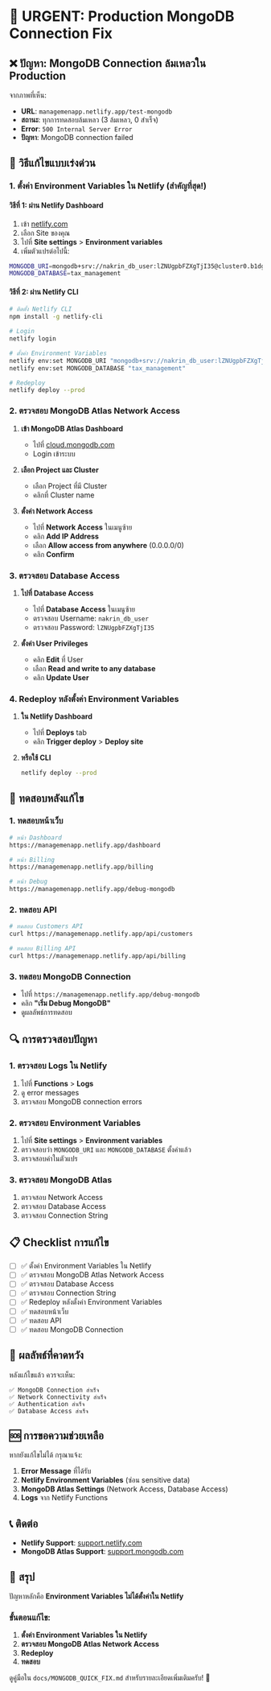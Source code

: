 # 🚨 URGENT: Production MongoDB Connection Fix

## ❌ ปัญหา: MongoDB Connection ล้มเหลวใน Production

จากภาพที่เห็น:
- **URL**: `managemenapp.netlify.app/test-mongodb`
- **สถานะ**: ทุกการทดสอบล้มเหลว (3 ล้มเหลว, 0 สำเร็จ)
- **Error**: `500 Internal Server Error`
- **ปัญหา**: MongoDB connection failed

## 🔧 วิธีแก้ไขแบบเร่งด่วน

### 1. ตั้งค่า Environment Variables ใน Netlify (สำคัญที่สุด!)

#### วิธีที่ 1: ผ่าน Netlify Dashboard
1. เข้า [netlify.com](https://netlify.com)
2. เลือก Site ของคุณ
3. ไปที่ **Site settings** > **Environment variables**
4. เพิ่มตัวแปรต่อไปนี้:

```bash
MONGODB_URI=mongodb+srv://nakrin_db_user:lZNUgpbFZXgTjI35@cluster0.b1dg8xo.mongodb.net/tax_management?retryWrites=true&w=majority
MONGODB_DATABASE=tax_management
```

#### วิธีที่ 2: ผ่าน Netlify CLI
```bash
# ติดตั้ง Netlify CLI
npm install -g netlify-cli

# Login
netlify login

# ตั้งค่า Environment Variables
netlify env:set MONGODB_URI "mongodb+srv://nakrin_db_user:lZNUgpbFZXgTjI35@cluster0.b1dg8xo.mongodb.net/tax_management?retryWrites=true&w=majority"
netlify env:set MONGODB_DATABASE "tax_management"

# Redeploy
netlify deploy --prod
```

### 2. ตรวจสอบ MongoDB Atlas Network Access

1. **เข้า MongoDB Atlas Dashboard**
   - ไปที่ [cloud.mongodb.com](https://cloud.mongodb.com/)
   - Login เข้าระบบ

2. **เลือก Project และ Cluster**
   - เลือก Project ที่มี Cluster
   - คลิกที่ Cluster name

3. **ตั้งค่า Network Access**
   - ไปที่ **Network Access** ในเมนูซ้าย
   - คลิก **Add IP Address**
   - เลือก **Allow access from anywhere** (0.0.0.0/0)
   - คลิก **Confirm**

### 3. ตรวจสอบ Database Access

1. **ไปที่ Database Access**
   - ไปที่ **Database Access** ในเมนูซ้าย
   - ตรวจสอบ Username: `nakrin_db_user`
   - ตรวจสอบ Password: `lZNUgpbFZXgTjI35`

2. **ตั้งค่า User Privileges**
   - คลิก **Edit** ที่ User
   - เลือก **Read and write to any database**
   - คลิก **Update User**

### 4. Redeploy หลังตั้งค่า Environment Variables

1. **ใน Netlify Dashboard**
   - ไปที่ **Deploys** tab
   - คลิก **Trigger deploy** > **Deploy site**

2. **หรือใช้ CLI**
   ```bash
   netlify deploy --prod
   ```

## 🧪 ทดสอบหลังแก้ไข

### 1. ทดสอบหน้าเว็บ
```bash
# หน้า Dashboard
https://managemenapp.netlify.app/dashboard

# หน้า Billing
https://managemenapp.netlify.app/billing

# หน้า Debug
https://managemenapp.netlify.app/debug-mongodb
```

### 2. ทดสอบ API
```bash
# ทดสอบ Customers API
curl https://managemenapp.netlify.app/api/customers

# ทดสอบ Billing API
curl https://managemenapp.netlify.app/api/billing
```

### 3. ทดสอบ MongoDB Connection
- ไปที่ `https://managemenapp.netlify.app/debug-mongodb`
- คลิก **"เริ่ม Debug MongoDB"**
- ดูผลลัพธ์การทดสอบ

## 🔍 การตรวจสอบปัญหา

### 1. ตรวจสอบ Logs ใน Netlify
1. ไปที่ **Functions** > **Logs**
2. ดู error messages
3. ตรวจสอบ MongoDB connection errors

### 2. ตรวจสอบ Environment Variables
1. ไปที่ **Site settings** > **Environment variables**
2. ตรวจสอบว่า `MONGODB_URI` และ `MONGODB_DATABASE` ตั้งค่าแล้ว
3. ตรวจสอบค่าในตัวแปร

### 3. ตรวจสอบ MongoDB Atlas
1. ตรวจสอบ Network Access
2. ตรวจสอบ Database Access
3. ตรวจสอบ Connection String

## 📋 Checklist การแก้ไข

- [ ] ✅ ตั้งค่า Environment Variables ใน Netlify
- [ ] ✅ ตรวจสอบ MongoDB Atlas Network Access
- [ ] ✅ ตรวจสอบ Database Access
- [ ] ✅ ตรวจสอบ Connection String
- [ ] ✅ Redeploy หลังตั้งค่า Environment Variables
- [ ] ✅ ทดสอบหน้าเว็บ
- [ ] ✅ ทดสอบ API
- [ ] ✅ ทดสอบ MongoDB Connection

## 🚀 ผลลัพธ์ที่คาดหวัง

หลังแก้ไขแล้ว ควรจะเห็น:

```
✅ MongoDB Connection สำเร็จ
✅ Network Connectivity สำเร็จ
✅ Authentication สำเร็จ
✅ Database Access สำเร็จ
```

## 🆘 การขอความช่วยเหลือ

หากยังแก้ไขไม่ได้ กรุณาแจ้ง:

1. **Error Message** ที่ได้รับ
2. **Netlify Environment Variables** (ซ่อน sensitive data)
3. **MongoDB Atlas Settings** (Network Access, Database Access)
4. **Logs** จาก Netlify Functions

## 📞 ติดต่อ

- **Netlify Support**: [support.netlify.com](https://support.netlify.com)
- **MongoDB Atlas Support**: [support.mongodb.com](https://support.mongodb.com)

## 🎯 สรุป

ปัญหาหลักคือ **Environment Variables ไม่ได้ตั้งค่าใน Netlify** 

### ขั้นตอนแก้ไข:
1. **ตั้งค่า Environment Variables ใน Netlify**
2. **ตรวจสอบ MongoDB Atlas Network Access**
3. **Redeploy**
4. **ทดสอบ**

ดูคู่มือใน `docs/MONGODB_QUICK_FIX.md` สำหรับรายละเอียดเพิ่มเติมครับ! 🎉
